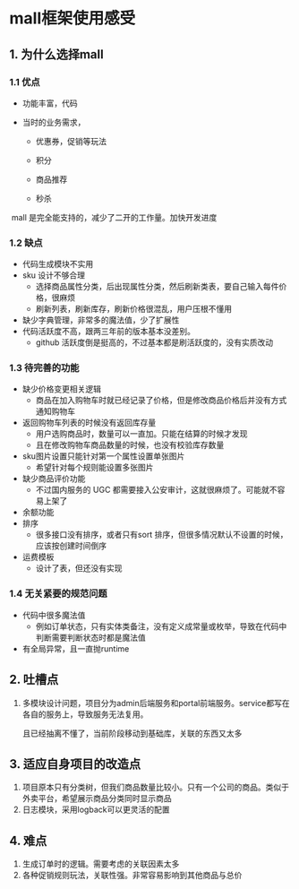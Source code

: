 # mall框架使用感受

## 1. 为什么选择mall

### 1.1 优点

- 功能丰富，代码

- 当时的业务需求，

  - 优惠券，促销等玩法

  - 积分

  - 商品推荐
  - 秒杀

​		mall 是完全能支持的，减少了二开的工作量。加快开发进度

### 1.2 缺点

- 代码生成模块不实用
- sku 设计不够合理
  - 选择商品属性分类，后出现属性分类，然后刷新类表，要自己输入每件价格，很麻烦
  - 刷新列表，刷新库存，刷新价格很混乱，用户压根不懂用
- 缺少字典管理，非常多的魔法值，少了扩展性
- 代码活跃度不高，跟两三年前的版本基本没差别。
  - github 活跃度倒是挺高的，不过基本都是刷活跃度的，没有实质改动

### 1.3 待完善的功能

- 缺少价格变更相关逻辑
  - 商品在加入购物车时就已经记录了价格，但是修改商品价格后并没有方式通知购物车
- 返回购物车列表的时候没有返回库存量
  - 用户选购商品时，数量可以一直加。只能在结算的时候才发现
  - 且在修改购物车商品数量的时候，也没有校验库存数量
- sku图片设置只能针对第一个属性设置单张图片
  - 希望针对每个规则能设置多张图片
- 缺少商品评价功能
  - 不过国内服务的 UGC 都需要接入公安审计，这就很麻烦了。可能就不容易上架了
- 余额功能
- 排序
  - 很多接口没有排序，或者只有sort 排序，但很多情况默认不设置的时候，应该按创建时间倒序
- 运费模板
  - 设计了表，但还没有实现
  

### 1.4 无关紧要的规范问题

- 代码中很多魔法值
  - 例如订单状态，只有实体类备注，没有定义成常量或枚举，导致在代码中判断需要判断状态时都是魔法值
- 有全局异常，且一直抛runtime

## 2. 吐槽点

1. 多模块设计问题，项目分为admin后端服务和portal前端服务。service都写在各自的服务上，导致服务无法复用。

   且已经抽离不懂了，当前阶段移动到基础库，关联的东西又太多

## 3. 适应自身项目的改造点

1. 项目原本只有分类树，但我们商品数量比较小。只有一个公司的商品。类似于外卖平台，希望展示商品分类同时显示商品
1. 日志模块，采用logback可以更灵活的配置


## 4. 难点

1. 生成订单时的逻辑。需要考虑的关联因素太多
2. 各种促销规则玩法，关联性强。非常容易影响到其他商品与总价